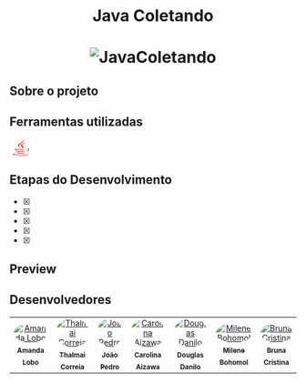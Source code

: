 <h1 align="center">Java Coletando</h1> 

<h1 align="center"><img src="link" alt="JavaColetando" width="200" heigth= "200"></h1>

## Sobre o projeto 
<p> </p> 

## Ferramentas utilizadas

<img align="center" alt="Java" height="30" width="40" src="https://raw.githubusercontent.com/devicons/devicon/master/icons/java/java-plain.svg">

## Etapas do Desenvolvimento

- [x] 
- [x]
- [x] 
- [x] 
- [x] 

## Preview 

## Desenvolvedores 

<table>
<tr>
<td align="center"><a href="https://github.com/amanda-lobo"><img style="border-radius: 50%;" src="https://github.com/amanda-lobo.png" width="100px;" alt="Amanda Lobo"/><br /><sub><b>Amanda Lobo</b></sub></a><br/></td>
<td align="center"><a href="https://github.com/ThalmaiCorreia"><img style="border-radius: 50%;" src="https://github.com/ThalmaiCorreia.png" width="100px;" alt="Thalmai Correia"/><br /><sub><b>Thalmai Correia</b></sub></a><br/></td> 
<td align="center"><a href="https://github.com/mweira"><img style="border-radius: 50%;" src="https://github.com/mweira.png" width="100px;" alt="João Pedro"/><br /><sub><b>João Pedro</b></sub></a><br/></td> 
<td align="center"><a href="https://github.com/ninaai517"><img style="border-radius: 50%;" src="https://github.com/ninaai517.png" width="100px;" alt="Carolina Aizawa"/><br /><sub><b>Carolina Aizawa</b></sub></a><br/></td> 
<td align="center"><a href="https://github.com/dogzeira"><img style="border-radius: 50%;" src="https://github.com/dogzeira.png" width="100px;" alt="Douglas Danilo"/><br /><sub><b>Douglas Danilo</b></sub></a><br/></td> 
<td align="center"><a href="https://github.com/mbohomol"><img style="border-radius: 50%;" src="https://github.com/mbohomol.png" width="100px;" alt="Milene Bohomol"/><br /><sub><b>Milene Bohomol</b></sub></a><br/></td> 
<td align="center"><a href="https://github.com/brunacr"><img style="border-radius: 50%;" src="https://github.com/brunacr.png" width="100px;" alt="Bruna Cristina"/><br /><sub><b>Bruna Cristina</b></sub></a><br/></td> 
</table>

